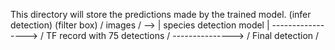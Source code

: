 This directory will store the predictions made by the trained model. 
                                           (infer detection)                                    (filter box)
/ images / --> | species detection model | -----------------> / TF record with 75 detections / ---------------> / Final detection /


